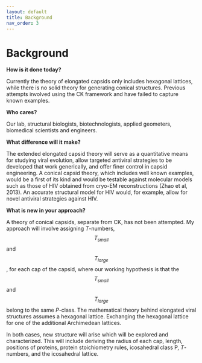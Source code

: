 ```yaml
---
layout: default
title: Background
nav_order: 3
---
```


# Background

**How is it done today?**

Currently the theory of elongated capsids only includes hexagonal lattices, while there is no solid theory for generating conical structures. Previous attempts involved using the CK framework and have failed to capture known examples.

**Who cares?**

Our lab, structural biologists, biotechnologists, applied geometers, biomedical scientists and engineers.

**What difference will it make?**

The extended elongated capsid theory will serve as a quantitative means for studying viral evolution, allow targeted antiviral strategies to be developed that work generically, and offer finer control in capsid engineering. A conical capsid theory, which includes well known examples, would be a first of its kind and would be testable against molecular models such as those of HIV obtained from cryo-EM reconstructions (Zhao et al, 2013). An accurate structural model for HIV would, for example, allow for novel antiviral strategies against HIV.

**What is new in your approach?**

A theory of conical capsids, separate from CK, has not been attempted. My approach will involve assigning _T_-numbers, $$T_{small}$$ and $$T_{large}$$, for each cap of the capsid, where our working hypothesis is that the $$T_{small}$$ and $$T_{large}$$ belong to the same _P_-class. The mathematical theory behind elongated viral structures assumes a hexagonal lattice. Exchanging the hexagonal lattice for one of the additional Archimedean lattices. 

In both cases, new structure will arise which will be explored and characterized. This will include deriving the radius of each cap, length, positions of proteins, protein stoichiometry rules, icosahedral class P, _T_-numbers, and the icosahedral lattice.
